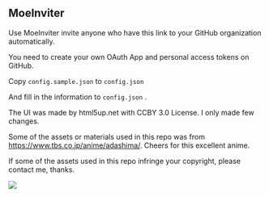 ## MoeInviter

Use MoeInviter invite anyone who have this link to your GitHub organization automatically.

You need to create your own OAuth App and personal access tokens on GitHub.

Copy `config.sample.json` to `config.json`

And fill in the information to `config.json` .

The UI was made by html5up.net with CCBY 3.0 License. I only made few changes.

Some of the assets or materials used in this repo was from https://www.tbs.co.jp/anime/adashima/. Cheers for this excellent anime.

If some of the assets used in this repo infringe your copyright, please contact me, thanks.

![](https://img.ams1.imgbed.xyz/2021/02/05/1nmgv.png)